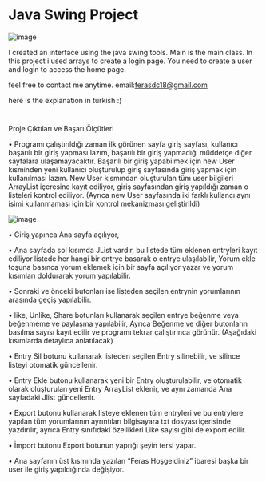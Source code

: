 # Java Swing Project

![image](https://user-images.githubusercontent.com/87244886/125461840-bbfede93-ba3e-424e-9510-a00314ebea97.png)






I created an interface using the java swing tools.
Main is the main class. In this project i used arrays to create a login page. You need to create a user and login to access the home page.

feel free to contact me anytime.
email:ferasdc18@gmail.com

here is the explanation in turkish :)

#





Proje Çıktıları ve Başarı Ölçütleri

•	Programı çalıştırıldığı zaman ilk görünen sayfa giriş sayfası, kullanıcı başarılı bir giriş yapması lazım, başarılı bir giriş yapmadığı müddetçe diğer sayfalara ulaşamayacaktır. Başarılı bir giriş yapabilmek için new User kısminden yeni kullanıcı oluşturulup giriş sayfasında giriş yapmak için kullanılması lazım. New User kısmından oluşturulan tüm user bilgileri ArrayList içeresine kayıt ediliyor, giriş sayfasından giriş yapıldığı zaman o listeleri kontrol ediliyor. (Ayrıca new User sayfasında iki farklı kullancı aynı isimi kullanmaması için bir kontrol mekanizması geliştirildi)

![image](https://user-images.githubusercontent.com/87244886/125458784-06e5a1fc-a75e-4f06-a444-8302091642d7.png)


•	Giriş yapınca Ana sayfa açılıyor,
    
•	Ana sayfada sol kısımda JList vardır, bu listede tüm eklenen entryleri kayıt ediliyor listede her hangi bir entrye basarak o entrye ulaşılabilir, Yorum ekle toşuna basınca yorum eklemek için bir sayfa açılıyor yazar ve yorum kısımları doldurarak yorum yapılabilir.

•	 Sonraki ve önceki butonları ise listeden seçilen entrynin yorumlarının arasında geçiş yapılabilir. 

•	like, Unlike, Share botunları kullanarak seçilen entrye beğenme veya beğenmeme ve paylaşma yapılabilir, Ayrıca Beğenme ve diğer butonların basılma sayısı kayıt edilir ve programı tekrar çalıştırınca görünür. (Aşağıdaki kısımlarda detaylıca anlatılacak)

•	Entry Sil botunu kullanarak listeden seçilen Entry silinebilir, ve silince listeyi otomatik güncellenir.

•	Entry Ekle butonu kullanarak yeni bir Entry oluşturulabilir, ve otomatik olarak oluşturulan yeni Entry ArrayList eklenir, ve aynı zamanda Ana sayfadaki Jlist güncellenir.

•	  Export butonu kullanarak listeye eklenen tüm entryleri ve bu entrylere yapılan tüm yorumlarının ayrıntıları bilgisayara txt dosyası içerisinde yazdırılır, ayrıca Entry sınıfıdaki özellikleri Like sayısı gibi de export edilir.

•	İmport butonu Export botunun yaprığı şeyin tersi yapar.

•	Ana sayfanın üst kısmında yazılan “Feras Hoşgeldiniz” ibaresi başka bir user ile giriş yapıldığında değişiyor.

